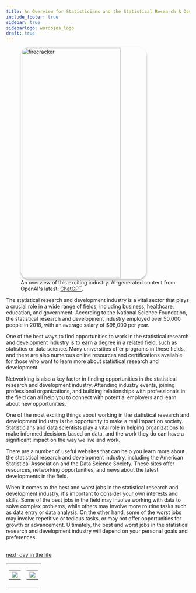 ```yaml
---
title: An Overview for Statisticians and the Statistical Research & Development  Industry
include_footer: true
sidebar: true
sidebarlogo: wordojos_logo
draft: true
---
```

<figure>
    <img src='/uploads//small/statistician.jpg' style="width: 80%;height: 630px;padding: 3px; box-shadow: 0 3px 5px rgba(0,0,0,.3);border-radius: 25px;overflow: hidden;border: none;" align="middle"; alt='firecracker';/>
    <figcaption>An overview of this exciting industry. AI-generated content from OpenAI's latest: <a href="https://openai.com/blog/chatgpt/" >ChatGPT</a>.</figcaption>
</figure>
<p>
The statistical research and development industry is a vital sector that plays a crucial role in a wide range of fields, including business, healthcare, education, and government. According to the National Science Foundation, the statistical research and development industry employed over 50,000 people in 2018, with an average salary of $98,000 per year.

One of the best ways to find opportunities to work in the statistical research and development industry is to earn a degree in a related field, such as statistics or data science. Many universities offer programs in these fields, and there are also numerous online resources and certifications available for those who want to learn more about statistical research and development.

Networking is also a key factor in finding opportunities in the statistical research and development industry. Attending industry events, joining professional organizations, and building relationships with professionals in the field can all help you to connect with potential employers and learn about new opportunities.

One of the most exciting things about working in the statistical research and development industry is the opportunity to make a real impact on society. Statisticians and data scientists play a vital role in helping organizations to make informed decisions based on data, and the work they do can have a significant impact on the way we live and work.

There are a number of useful websites that can help you learn more about the statistical research and development industry, including the American Statistical Association and the Data Science Society. These sites offer resources, networking opportunities, and news about the latest developments in the field.

When it comes to the best and worst jobs in the statistical research and development industry, it's important to consider your own interests and skills. Some of the best jobs in the field may involve working with data to solve complex problems, while others may involve more routine tasks such as data entry or data analysis. On the other hand, some of the worst jobs may involve repetitive or tedious tasks, or may not offer opportunities for growth or advancement. Ultimately, the best and worst jobs in the statistical research and development industry will depend on your personal goals and preferences.

<br>
<a href="https://workdojos.com/statistician/day-in-the-life">next: day in the life</a>
</p>
<table border="0" cellpadding="0" cellspacing="0" width="600" id="templateColumns">
    <tr>
        <td align="center" valign="top" width="50%" class="templateColumnContainer">
            <table border="0" cellpadding="10" cellspacing="0" height="100%" width="100px">
                <tr>
                    <td class="leftColumnContent">
                      <a href="https://statistician.workdojos.com">
                        <img src="/uploads/d.svg" class="columnImage" />
                    </td>
                </tr>
            </table>
        </td>
        <td align="center" valign="top" width="50%" class="templateColumnContainer">
            <table border="0" cellpadding="10" cellspacing="0" height="100%" width="100px">
                <tr>
                    <td class="rightColumnContent">
                      <a href="https://videogamers.workdojos.com">
                        <img src="/uploads/randomdojo.svg" class="columnImage" />
                    </td>
            </table>
        </td>
    </tr>
</table>